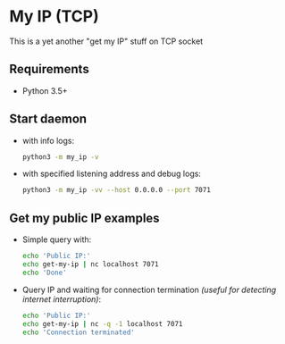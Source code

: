 # My IP (TCP)
This is a yet another "get my IP" stuff on TCP socket


## Requirements
* Python 3.5+


## Start daemon
* with info logs:
    ``` sh
    python3 -m my_ip -v
    ```
* with specified listening address and debug logs:
    ``` sh
    python3 -m my_ip -vv --host 0.0.0.0 --port 7071
    ```


## Get my public IP examples
  * Simple query with:
    ```sh
    echo 'Public IP:'
    echo get-my-ip | nc localhost 7071
    echo 'Done'
    ```
  * Query IP and waiting for connection termination *(useful for detecting internet interruption)*:
    ``` sh
    echo 'Public IP:'
    echo get-my-ip | nc -q -1 localhost 7071
    echo 'Connection terminated'
    ```
